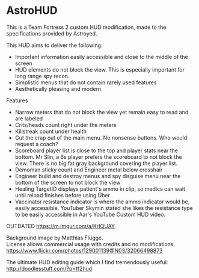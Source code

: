 # AstroHUD
This is a Team Fortress 2 custom HUD modification, made to the specifications provided by Astroyed.

This HUD aims to deliver the following:
* Important information easily accessible and close to the middle of the screen
* HUD elements do not block the view. This is especially important for long range spy recon.
* Simplistic menus that do not contain rarely used features
* Aesthetically pleasing and modern

Features
* Narrow meters that do not block the view yet remain easy to read and are labeled
* Crits/heads count right under the meters
* Killstreak count under health
* Cut the crap out of the main menu. No nonsense buttons. Who would request a coach?
* Scoreboard player list is close to the top and player stats near the bottom. Mr Slin, a 6s player prefers the scoreboard to not block the view. There is no big fat gray background covering the player list.
* Demoman sticky count and Engineer metal below crosshair
* Engineer build and destroy menus and spy disguise menu near the bottom of the screen to not block the view
* Healing TargetID displays patient's ammo in clip, so medics can wait until reload finishes before using Über
* Vaccinator resistance indicator is where the ammo indicator would be, easily accessible. YouTuber Skymin stated she likes the resistance type to be easily accessible in Aar's YouTube Custom HUD video.

OUTDATED
https://m.imgur.com/a/KrIQUAY

Background image by Matthias Flügge.<br/>
License allows commercial usage with credits and no modifications.
<https://www.flickr.com/photos/129001139@N03/32066498873>

The ultimate HUD editing guide which I find tremendously useful:<br/>
<http://doodlesstuff.com/?p=tf2hud>
